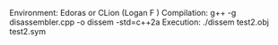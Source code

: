 Environment: Edoras or CLion (Logan F )
Compilation: g++ -g disassembler.cpp -o dissem -std=c++2a
Execution: ./dissem test2.obj test2.sym
